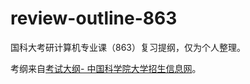 # review-outline-863
国科大考研计算机专业课（863）复习提纲，仅为个人整理。

考纲来自[考试大纲- 中国科学院大学招生信息网](http://admission.ucas.ac.cn/info/KaoshiDagang/28257ae0-ef1c-4d1e-8823-5b1b557016e0)。
